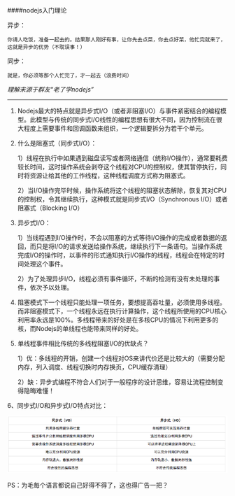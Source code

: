 ####nodejs入门理论

异步：    
	
	你请人吃饭，准备一起去的。结果那人刚好有事，让你先去点菜，你去点好菜，他忙完就来了，这就是异步的优势（不耽误事！）    

同步：    

	就是，你必须等那个人忙完了，才一起去（浪费时间）    

*理解来源于群友“老了学nodejs”*

------

 
1. Nodejs最大的特点就是异步式I/O（或者非阻塞I/O）与事件紧密结合的编程模型。此模型与传统的同步式I/O线性的编程思想有很大不同，因为控制流在很大程度上需要事件和回调函数来组织，一个逻辑要拆分为若干个单元。
 
2. 什么是阻塞式（同步式I/O）：
 
	1）线程在执行中如果遇到磁盘读写或者网络通信（统称I/O操作），通常要耗费较长时间，这时操作系统会剥夺这个线程对CPU的控制权，使其暂停执行，同时将资源让给其他的工作线程，这种线程调度方式称为阻塞式。
	
	2）当I/O操作完毕时候，操作系统将这个线程的阻塞状态解除，恢复其对CPU的控制权，令其继续执行，这种模式就是同步式I/O（Synchronous I/O）或者阻塞式（Blocking I/O）
 
3. 异步式I/O：
    
	1）当线程遇到I/O操作时，不会以阻塞的方式等待I/O操作的完成或者数据的返回，而只是将I/O的请求发送给操作系统，继续执行下一条语句。当操作系统完成I/O的操作时，以事件的形式通知执行I/O操作的线程，线程会在特定的时间处理这个事件。
	
	2）为了处理异步I/O，线程必须有事件循环，不断的检测有没有未处理的事件，依次予以处理。
 
4. 阻塞模式下一个线程只能处理一项任务，要想提高吞吐量，必须使用多线程。而非阻塞模式下，一个线程永远在执行计算操作，这个线程所使用的CPU核心利用率永远是100%。多线程带来的好处是在多核CPU的情况下利用更多的核，而Nodejs的单线程也能带来同样的好处。
 
5. 单线程事件相比传统的多线程阻塞I/O的优缺点？
   
	1）优：多线程的开销，创建一个线程对OS来讲代价还是比较大的（需要分配内存，列入调度、线程切换时内存换页，CPU缓存清理）
	
	2）缺：异步式编程不符合人们对于一般程序的设计思维，容易让流程控制变得隐晦难懂！
	 
6、同步式I/O和异步式I/O特点对比：   

![ss](../images/2014-04-28-01.png) 

PS：为毛每个语言都说自己好得不得了，这也得广告一把？